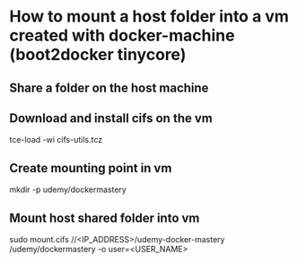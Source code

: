 # How to mount a host folder into a vm created with docker-machine (boot2docker tinycore)

## Share a folder on the host machine

## Download and install cifs on the vm

tce-load -wi cifs-utils.tcz

## Create mounting point in vm

mkdir -p udemy/dockermastery

## Mount host shared folder into vm

sudo mount.cifs //<IP_ADDRESS>/udemy-docker-mastery /udemy/dockermastery -o user=<USER_NAME>
